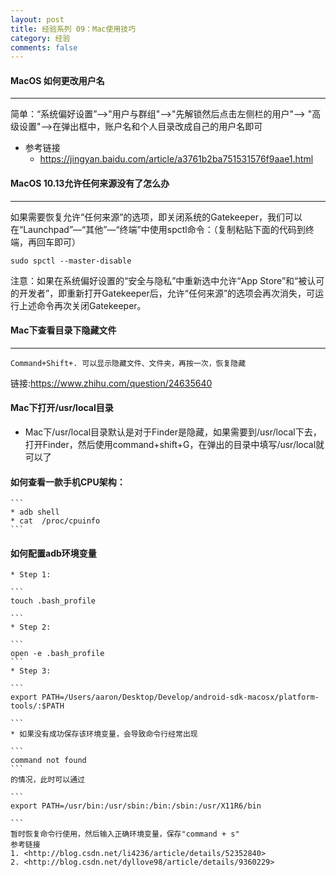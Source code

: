 ```yaml
---
layout: post
title: 经验系列 09：Mac使用技巧
category: 经验
comments: false
---
```


#### MacOS 如何更改用户名
---
简单：“系统偏好设置”-->"用户与群组"-->"先解锁然后点击左侧栏的用户"-->
"高级设置"-->在弹出框中，账户名和个人目录改成自己的用户名即可

* 参考链接
	* <https://jingyan.baidu.com/article/a3761b2ba751531576f9aae1.html>

#### MacOS 10.13允许任何来源没有了怎么办
---
如果需要恢复允许“任何来源”的选项，即关闭系统的Gatekeeper，我们可以在“Launchpad”—“其他”—“终端”中使用spctl命令：（复制粘贴下面的代码到终端，再回车即可）

```
sudo spctl --master-disable

```

注意：如果在系统偏好设置的“安全与隐私”中重新选中允许“App Store”和“被认可的开发者”，即重新打开Gatekeeper后，允许“任何来源”的选项会再次消失，可运行上述命令再次关闭Gatekeeper。

#### Mac下查看目录下隐藏文件
---
```
Command+Shift+. 可以显示隐藏文件、文件夹，再按一次，恢复隐藏
```
链接:<https://www.zhihu.com/question/24635640>
 

#### Mac下打开/usr/local目录
	

* Mac下/usr/local目录默认是对于Finder是隐藏，如果需要到/usr/local下去，打开Finder，然后使用command+shift+G，在弹出的目录中填写/usr/local就可以了

#### 如何查看一款手机CPU架构：

	```
	* adb shell  
	* cat  /proc/cpuinfo
	```
#### 如何配置adb环境变量
	* Step 1: 
	
	```
	touch .bash_profile
	
	```
	* Step 2:
	
	```
	open -e .bash_profile
	```
	* Step 3:

	```
	export PATH=/Users/aaron/Desktop/Develop/android-sdk-macosx/platform-tools/:$PATH
	
	```
	* 如果没有成功保存该环境变量，会导致命令行经常出现
	
	```
	command not found
	```
	的情况，此时可以通过
	
	```
	export PATH=/usr/bin:/usr/sbin:/bin:/sbin:/usr/X11R6/bin
	
	```
	暂时恢复命令行使用，然后输入正确环境变量，保存"command + s"
	参考链接
	1. <http://blog.csdn.net/li4236/article/details/52352840>
	2. <http://blog.csdn.net/dyllove98/article/details/9360229>